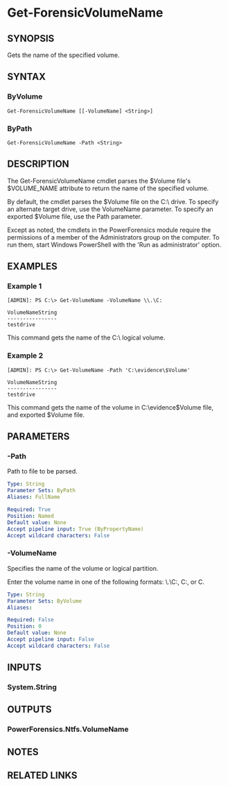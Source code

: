 # Get-ForensicVolumeName

## SYNOPSIS
Gets the name of the specified volume.

## SYNTAX

### ByVolume
```
Get-ForensicVolumeName [[-VolumeName] <String>]
```

### ByPath
```
Get-ForensicVolumeName -Path <String>
```

## DESCRIPTION
The Get-ForensicVolumeName cmdlet parses the $Volume file's $VOLUME_NAME attribute to return the name of the specified volume.

By default, the cmdlet parses the $Volume file on the C:\ drive. To specify an alternate target drive, use the VolumeName parameter. To specify an exported $Volume file, use the Path parameter.

Except as noted, the cmdlets in the PowerForensics module require the permissions of a member of the Administrators group on the computer. To run them, start Windows PowerShell with the 'Run as administrator' option.

## EXAMPLES

### Example 1
```
[ADMIN]: PS C:\> Get-VolumeName -VolumeName \\.\C:

VolumeNameString
----------------
testdrive
```

This command gets the name of the C:\ logical volume.

### Example 2
```
[ADMIN]: PS C:\> Get-VolumeName -Path 'C:\evidence\$Volume'

VolumeNameString
----------------
testdrive
```

This command gets the name of the volume in C:\evidence\$Volume file, and exported $Volume file.

## PARAMETERS

### -Path
Path to file to be parsed.

```yaml
Type: String
Parameter Sets: ByPath
Aliases: FullName

Required: True
Position: Named
Default value: None
Accept pipeline input: True (ByPropertyName)
Accept wildcard characters: False
```

### -VolumeName
Specifies the name of the volume or logical partition.

Enter the volume name in one of the following formats: \\.\C:, C:, or C.

```yaml
Type: String
Parameter Sets: ByVolume
Aliases: 

Required: False
Position: 0
Default value: None
Accept pipeline input: False
Accept wildcard characters: False
```

## INPUTS

### System.String


## OUTPUTS

### PowerForensics.Ntfs.VolumeName

## NOTES

## RELATED LINKS

